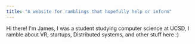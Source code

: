 ```yaml
---
title: "A website for ramblings that hopefully help or inform"
---
```


Hi there! I'm James, I was a student studying computer science at UCSD, I ramble about VR, startups, Distributed systems, and other stuff here :)
